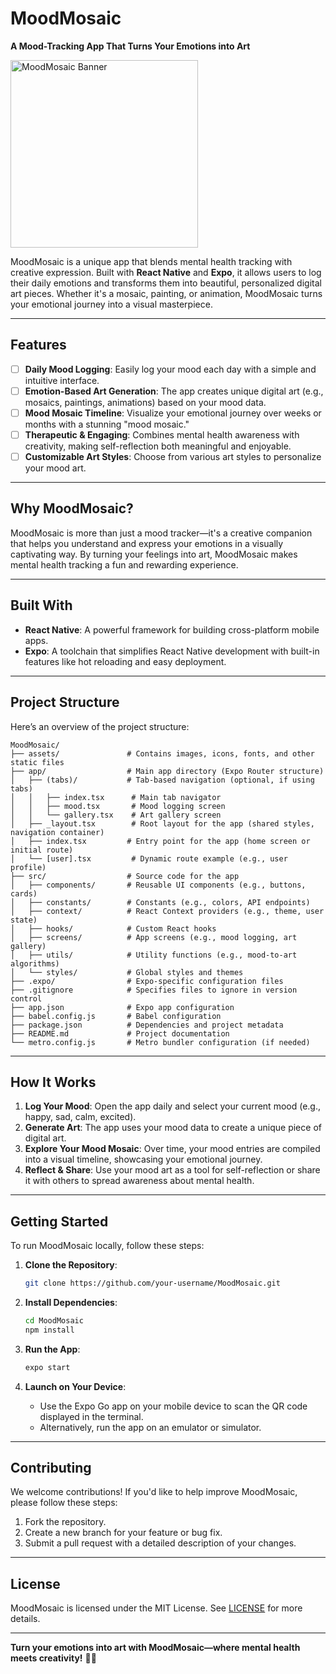 # MoodMosaic  
**A Mood-Tracking App That Turns Your Emotions into Art**  

<img src="https://github.com/user-attachments/assets/4f548b80-2628-40dd-9e52-15928789a921" alt="MoodMosaic Banner" width="300"  />

MoodMosaic is a unique app that blends mental health tracking with creative expression. Built with **React Native** and **Expo**, it allows users to log their daily emotions and transforms them into beautiful, personalized digital art pieces. Whether it's a mosaic, painting, or animation, MoodMosaic turns your emotional journey into a visual masterpiece.  

---

## Features  
- [ ] **Daily Mood Logging**: Easily log your mood each day with a simple and intuitive interface.  
- [ ] **Emotion-Based Art Generation**: The app creates unique digital art (e.g., mosaics, paintings, animations) based on your mood data.  
- [ ] **Mood Mosaic Timeline**: Visualize your emotional journey over weeks or months with a stunning "mood mosaic."  
- [ ] **Therapeutic & Engaging**: Combines mental health awareness with creativity, making self-reflection both meaningful and enjoyable.  
- [ ] **Customizable Art Styles**: Choose from various art styles to personalize your mood art.  

---

## Why MoodMosaic?  
MoodMosaic is more than just a mood tracker—it's a creative companion that helps you understand and express your emotions in a visually captivating way. By turning your feelings into art, MoodMosaic makes mental health tracking a fun and rewarding experience.  

---

## Built With  
- **React Native**: A powerful framework for building cross-platform mobile apps.  
- **Expo**: A toolchain that simplifies React Native development with built-in features like hot reloading and easy deployment.  

---

## Project Structure  
Here’s an overview of the project structure:  

```  
MoodMosaic/
├── assets/               # Contains images, icons, fonts, and other static files
├── app/                  # Main app directory (Expo Router structure)
│   ├── (tabs)/           # Tab-based navigation (optional, if using tabs)
│   │   ├── index.tsx      # Main tab navigator
│   │   ├── mood.tsx       # Mood logging screen
│   │   └── gallery.tsx    # Art gallery screen
│   ├── _layout.tsx        # Root layout for the app (shared styles, navigation container)
│   ├── index.tsx         # Entry point for the app (home screen or initial route)
│   └── [user].tsx         # Dynamic route example (e.g., user profile)
├── src/                  # Source code for the app
│   ├── components/       # Reusable UI components (e.g., buttons, cards)
│   ├── constants/        # Constants (e.g., colors, API endpoints)
│   ├── context/          # React Context providers (e.g., theme, user state)
│   ├── hooks/            # Custom React hooks
│   ├── screens/          # App screens (e.g., mood logging, art gallery)
│   ├── utils/            # Utility functions (e.g., mood-to-art algorithms)
│   └── styles/           # Global styles and themes
├── .expo/                # Expo-specific configuration files
├── .gitignore            # Specifies files to ignore in version control
├── app.json              # Expo app configuration
├── babel.config.js       # Babel configuration
├── package.json          # Dependencies and project metadata
├── README.md             # Project documentation
└── metro.config.js       # Metro bundler configuration (if needed)
```  

---

## How It Works  
1. **Log Your Mood**: Open the app daily and select your current mood (e.g., happy, sad, calm, excited).  
2. **Generate Art**: The app uses your mood data to create a unique piece of digital art.  
3. **Explore Your Mood Mosaic**: Over time, your mood entries are compiled into a visual timeline, showcasing your emotional journey.  
4. **Reflect & Share**: Use your mood art as a tool for self-reflection or share it with others to spread awareness about mental health.  

---

## Getting Started  
To run MoodMosaic locally, follow these steps:  

1. **Clone the Repository**:  
   ```bash  
   git clone https://github.com/your-username/MoodMosaic.git  
   ```  

2. **Install Dependencies**:  
   ```bash  
   cd MoodMosaic  
   npm install  
   ```  

3. **Run the App**:  
   ```bash  
   expo start  
   ```  

4. **Launch on Your Device**:  
   - Use the Expo Go app on your mobile device to scan the QR code displayed in the terminal.  
   - Alternatively, run the app on an emulator or simulator.  

---

## Contributing  
We welcome contributions! If you'd like to help improve MoodMosaic, please follow these steps:  
1. Fork the repository.  
2. Create a new branch for your feature or bug fix.  
3. Submit a pull request with a detailed description of your changes.  

---

## License  
MoodMosaic is licensed under the MIT License. See [LICENSE](LICENSE) for more details.  

---

**Turn your emotions into art with MoodMosaic—where mental health meets creativity!** 🎨✨
